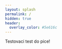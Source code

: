 ```yaml
---
layout: splash
permalink: /
hidden: true
header:
  overlay_color: #5e616c
---
```


Testovaci test do pice!

